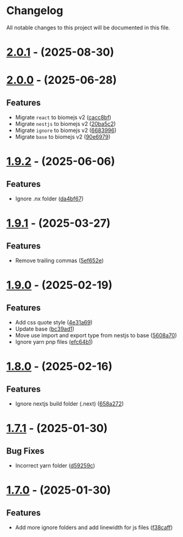 # Changelog
All notable changes to this project will be documented in this file.

# [2.0.1](https://github.com/NedcloarBR/biome-config/compare/v2.0.0...v2.0.1) - (2025-08-30)

# [2.0.0](https://github.com/NedcloarBR/biome-config/compare/v1.9.2...v2.0.0) - (2025-06-28)

## Features

- Migrate `react` to biomejs v2 ([cacc8bf](https://github.com/NedcloarBR/biome-config/commit/cacc8bf57948c7034cd07627c7ea8e535e426cf2))
- Migrate `nestjs` to biomejs v2 ([20ba5c2](https://github.com/NedcloarBR/biome-config/commit/20ba5c2e4d17334e090514977b6467356e97dc1b))
- Migrate `ignore` to biomejs v2 ([6683996](https://github.com/NedcloarBR/biome-config/commit/66839960f0a9426bbdfd65a792460f4fb255f40e))
- Migrate `base` to biomejs v2 ([90e6979](https://github.com/NedcloarBR/biome-config/commit/90e6979ef6e729535125eed61d5f44e3cb43443d))

# [1.9.2](https://github.com/NedcloarBR/biome-config/compare/v1.9.1...v1.9.2) - (2025-06-06)

## Features

- Ignore .nx folder ([da4bf67](https://github.com/NedcloarBR/biome-config/commit/da4bf673b045dd0423699d61e1431d346e696b89))

# [1.9.1](https://github.com/NedcloarBR/biome-config/compare/v1.9.0...v1.9.1) - (2025-03-27)

## Features

- Remove trailing commas ([5ef652e](https://github.com/NedcloarBR/biome-config/commit/5ef652e86f39e2365774cb72849b89131f70ea0b))

# [1.9.0](https://github.com/NedcloarBR/biome-config/compare/v1.8.0...v1.9.0) - (2025-02-19)

## Features

- Add css quote style ([4e31a69](https://github.com/NedcloarBR/biome-config/commit/4e31a699a9512a196037201f02dcb249120bc9e9))
- Update base ([bc39ad1](https://github.com/NedcloarBR/biome-config/commit/bc39ad111c6756ea8b319cee84f619e4a059f9e8))
- Move use import and export type from nestjs to base ([5608a70](https://github.com/NedcloarBR/biome-config/commit/5608a708e830c528da81494659780c0d930e08ee))
- Ignore yarn pnp files ([efc64b1](https://github.com/NedcloarBR/biome-config/commit/efc64b12967cb5e11c773b1079e825bb2dddcbb0))

# [1.8.0](https://github.com/NedcloarBR/biome-config/compare/v1.7.1...v1.8.0) - (2025-02-16)

## Features

- Ignore nextjs build folder (.next) ([658a272](https://github.com/NedcloarBR/biome-config/commit/658a272b5bd94476efc82812375f3d271f38900f))

# [1.7.1](https://github.com/NedcloarBR/biome-config/compare/v1.7.0...v1.7.1) - (2025-01-30)

## Bug Fixes

- Incorrect yarn folder ([d59259c](https://github.com/NedcloarBR/biome-config/commit/d59259c2c75da916ba6bf17d459e2cc0276033d7))

# [1.7.0](https://github.com/NedcloarBR/biome-config/compare/v1.6.1...v1.7.0) - (2025-01-30)

## Features

- Add more ignore folders and add linewidth for js files ([f38caff](https://github.com/NedcloarBR/biome-config/commit/f38caff8dad72eba3ff124f617e4cb3d3088e195))

